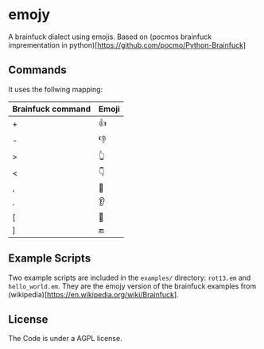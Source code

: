 # emojy

A brainfuck dialect using emojis. Based on (pocmos brainfuck imprementation in python)[https://github.com/pocmo/Python-Brainfuck]

## Commands

It uses the follwing mapping:

| Brainfuck command | Emoji |
|-------------------|-------|
| +                 | 👍    |
| -                 | 👎    |
| >                 | 👆    |
| <                 | 👇    |
| ,                 | 👄    |
| .                 | 👂    |
| [                 | 🔁    |
| ]                 | 🔚    |

## Example Scripts

Two example scripts are included in the `examples/` directory: `rot13.em` and `hello_world.em`. They are the emojy version of the brainfuck examples from (wikipedia)[https://en.wikipedia.org/wiki/Brainfuck].

## License

The Code is under a AGPL license.